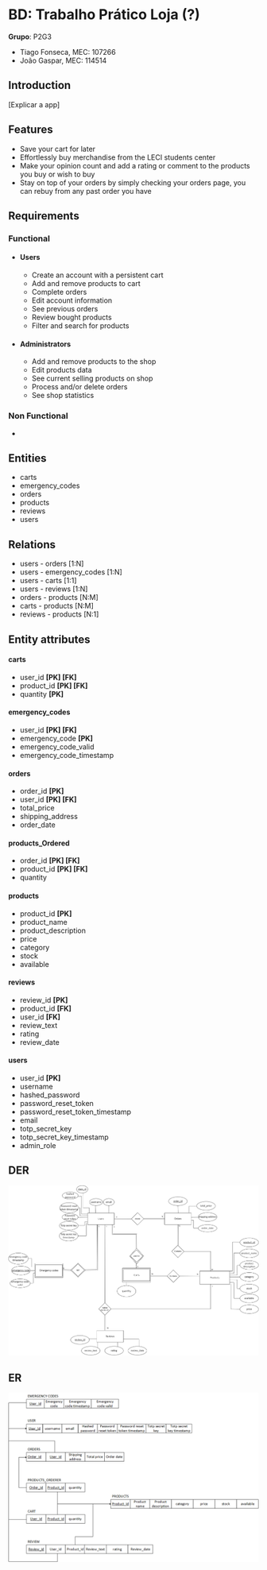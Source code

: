 # BD: Trabalho Prático Loja (?)

**Grupo**: P2G3
- Tiago Fonseca, MEC: 107266
- João Gaspar, MEC: 114514


## Introduction

[Explicar a app]


## Features

- Save your cart for later
- Effortlessly buy merchandise from the LECI students center
- Make your opinion count and add a rating or comment to the products you buy or wish to buy
- Stay on top of your orders by simply checking your orders page, you can rebuy from any past order you have


## Requirements

### Functional

* #### Users
    * Create an account with a persistent cart
    * Add and remove products to cart
    * Complete orders
    * Edit account information
    * See previous orders
    * Review bought products
    * Filter and search for products

* #### Administrators
    * Add and remove products to the shop
    * Edit products data
    * See current selling products on shop
    * Process and/or delete orders
    * See shop statistics


### Non Functional

* 


## Entities

* carts
* emergency_codes
* orders
* products
* reviews
* users


##  Relations

* users - orders [1:N]
* users - emergency_codes [1:N]
* users - carts [1:1]
* users - reviews [1:N]
* orders - products [N:M]
* carts - products [N:M]
* reviews - products [N:1]


## Entity attributes

#### carts

* user_id **[PK] [FK]**
* product_id **[PK] [FK]**
* quantity **[PK]**

#### emergency_codes

* user_id **[PK] [FK]**
* emergency_code **[PK]**
* emergency_code_valid
* emergency_code_timestamp

#### orders

* order_id **[PK]**
* user_id **[PK] [FK]**
* total_price
* shipping_address
* order_date

#### products_Ordered

* order_id **[PK] [FK]**
* product_id **[PK] [FK]**
* quantity

#### products

* product_id **[PK]**
* product_name
* product_description
* price
* category
* stock
* available

#### reviews

* review_id **[PK]**
* product_id **[FK]**
* user_id **[FK]**
* review_text
* rating
* review_date

#### users

* user_id **[PK]**
* username
* hashed_password
* password_reset_token
* password_reset_token_timestamp
* email
* totp_secret_key
* totp_secret_key_timestamp
* admin_role

## DER

![DER](DER.png "")

## ER

![ER](ER.png "")
